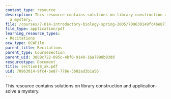 ```yaml
---
content_type: resource
description: This resource contains solutions on library construction and application-solve
  a mystery.
file: /courses/7-014-introductory-biology-spring-2005/709630149fc4be87778e3b02ad3b1a56_section18_ak.pdf
file_type: application/pdf
learning_resource_types:
- Recitations
ocw_type: OCWFile
parent_title: Recitations
parent_type: CourseSection
parent_uid: 3889c722-095c-4bf0-9140-16a7998b93dd
resourcetype: Document
title: section18_ak.pdf
uid: 70963014-9fc4-be87-778e-3b02ad3b1a56
---
```

This resource contains solutions on library construction and application-solve a mystery.

